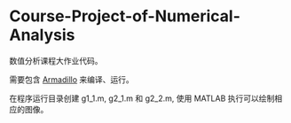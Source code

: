# Course-Project-of-Numerical-Analysis
数值分析课程大作业代码。

需要包含 [Armadillo](https://arma.sourceforge.net/) 来编译、运行。

在程序运行目录创建 g1_1.m, g2_1.m 和 g2_2.m, 使用 MATLAB 执行可以绘制相应的图像。
